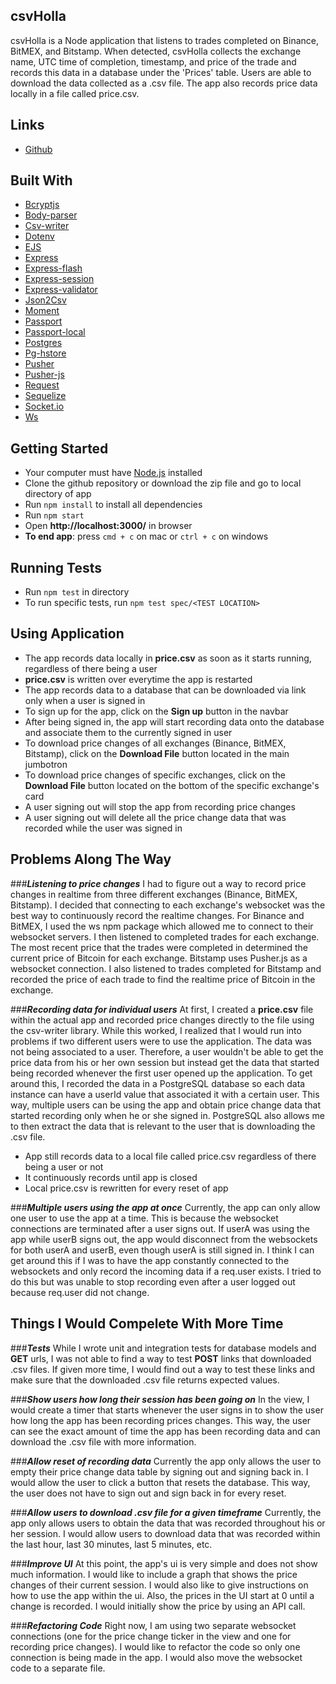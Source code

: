 ## csvHolla

csvHolla is a Node application that listens to trades completed on Binance, BitMEX, and Bitstamp. When detected, csvHolla collects the exchange name, UTC time of completion, timestamp, and price of the trade and records this data in a database under the 'Prices' table. Users are able to download the data collected as a .csv file. The app also records price data locally in a file called price.csv.

## Links

* [Github](https://github.com/brandonkimmmm/bitholla)

## Built With

* [Bcryptjs](https://www.npmjs.com/package/bcryptjs)
* [Body-parser](https://www.npmjs.com/package/body-parser)
* [Csv-writer](https://www.npmjs.com/package/csv-writer)
* [Dotenv](https://www.npmjs.com/package/dotenv)
* [EJS](https://www.npmjs.com/package/ejs)
* [Express](https://www.npmjs.com/package/express)
* [Express-flash](https://www.npmjs.com/package/express-flash)
* [Express-session](https://www.npmjs.com/package/express-session)
* [Express-validator](https://www.npmjs.com/package/express-validator)
* [Json2Csv](https://www.npmjs.com/package/json2csv)
* [Moment](https://www.npmjs.com/package/moment)
* [Passport](https://www.npmjs.com/package/passport)
* [Passport-local](https://www.npmjs.com/package/passport-local)
* [Postgres](https://www.npmjs.com/package/pg)
* [Pg-hstore](https://www.npmjs.com/package/pg-hstore)
* [Pusher](https://www.npmjs.com/package/pusher)
* [Pusher-js](https://www.npmjs.com/package/pusher-js)
* [Request](https://www.npmjs.com/package/request)
* [Sequelize](https://www.npmjs.com/package/sequelize)
* [Socket.io](https://www.npmjs.com/package/socket.io)
* [Ws](https://www.npmjs.com/package/ws)

## Getting Started

* Your computer must have [Node.js](https://nodejs.org/en/download/) installed
* Clone the github repository or download the zip file and go to local directory of app
* Run `npm install` to install all dependencies
* Run `npm start`
* Open **http://localhost:3000/** in browser
* **To end app**: press `cmd + c` on mac or `ctrl + c` on windows

## Running Tests

* Run `npm test` in directory
* To run specific tests, run `npm test spec/<TEST LOCATION>`

## Using Application

* The app records data locally in **price.csv** as soon as it starts running, regardless of there being a user
* **price.csv** is written over everytime the app is restarted
* The app records data to a database that can be downloaded via link only when a user is signed in
* To sign up for the app, click on the **Sign up** button in the navbar
* After being signed in, the app will start recording data onto the database and associate them to the currently signed in user
* To download price changes of all exchanges (Binance, BitMEX, Bitstamp), click on the **Download File** button located in the main jumbotron
* To download price changes of specific exchanges, click on the **Download File** button located on the bottom of the specific exchange's card
* A user signing out will stop the app from recording price changes
* A user signing out will delete all the price change data that was recorded while the user was signed in

## Problems Along The Way

###___Listening to price changes___
I had to figure out a way to record price changes in realtime from three different exchanges (Binance, BitMEX, Bitstamp). I decided that connecting to each exchange's websocket was the best way to continuously record the realtime changes. For Binance and BitMEX, I used the ws npm package which allowed me to connect to their websocket servers. I then listened to completed trades for each exchange. The most recent price that the trades were completed in determined the current price of Bitcoin for each exchange. Bitstamp uses Pusher.js as a websocket connection. I also listened to trades completed for Bitstamp and recorded the price of each trade to find the realtime price of Bitcoin in the exchange.

###___Recording data for individual users___
At first, I created a **price.csv** file within the actual app and recorded price changes directly to the file using the csv-writer library. While this worked, I realized that I would run into problems if two different users were to use the application. The data was not being associated to a user. Therefore, a user wouldn't be able to get the price data from his or her own session but instead get the data that started being recorded whenever the first user opened up the application. To get around this, I recorded the data in a PostgreSQL database so each data instance can have a userId value that associated it with a certain user. This way, multiple users can be using the app and obtain price change data that started recording only when he or she signed in. PostgreSQL also allows me to then extract the data that is relevant to the user that is downloading the .csv file. 

* App still records data to a local file called price.csv regardless of there being a user or not
* It continuously records until app is closed
* Local price.csv is rewritten for every reset of app

###___Multiple users using the app at once___
Currently, the app can only allow one user to use the app at a time. This is because the websocket connections are terminated after a user signs out. If userA was using the app while userB signs out, the app would disconnect from the websockets for both userA and userB, even though userA is still signed in. I think I can get around this if I was to have the app constantly connected to the websockets and only record the incoming data if a req.user exists. I tried to do this but was unable to stop recording even after a user logged out because req.user did not change.

## Things I Would Compelete With More Time

###___Tests___
While I wrote unit and integration tests for database models and **GET** urls, I was not able to find a way to test **POST** links that downloaded .csv files. If given more time, I would find out a way to test these links and make sure that the downloaded .csv file returns expected values. 

###___Show users how long their session has been going on___
In the view, I would create a timer that starts whenever the user signs in to show the user how long the app has been recording prices changes. This way, the user can see the exact amount of time the app has been recording data and can download the .csv file with more information.

###___Allow reset of recording data___
Currently the app only allows the user to empty their price change data table by signing out and signing back in. I would allow the user to click a button that resets the database. This way, the user does not have to sign out and sign back in for every reset.

###___Allow users to download .csv file for a given timeframe___
Currently, the app only allows users to obtain the data that was recorded throughout his or her session. I would allow users to download data that was recorded within the last hour, last 30 minutes, last 5 minutes, etc.

###___Improve UI___
At this point, the app's ui is very simple and does not show much information. I would like to include a graph that shows the price changes of their current session. I would also like to give instructions on how to use the app within the ui. Also, the prices in the UI start at 0 until a change is recorded. I would initially show the price by using an API call. 

###___Refactoring Code___
Right now, I am using two separate websocket connections (one for the price change ticker in the view and one for recording price changes). I would like to refactor the code so only one connection is being made in the app. I would also move the websocket code to a separate file. 